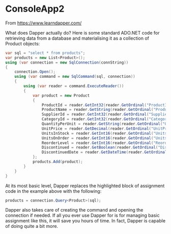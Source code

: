 # ConsoleApp2
From https://www.learndapper.com/

What does Dapper actually do? 
Here is some standard ADO.NET code for retrieving data from a database and materialising it as a collection of Product objects:
```c#
var sql = "select * from products";
var products = new List<Product>();
using (var connection = new SqlConnection(connString))
{
    connection.Open();
    using (var command = new SqlCommand(sql, connection))
    {
        using (var reader = command.ExecuteReader())
        {
            var product = new Product
            {
                ProductId = reader.GetInt32(reader.GetOrdinal("ProductId")),
                ProductName = reader.GetString(reader.GetOrdinal("ProductName")),
                SupplierId = reader.GetInt32(reader.GetOrdinal("SupplierId")),
                CategoryId = reader.GetInt32(reader.GetOrdinal("CategoryId")),
                QuantityPerUnit = reader.GetString(reader.GetOrdinal("QuantityPerUnit")),
                UnitPrice = reader.GetDecimal(reader.GetOrdinal("UnitPrice")),
                UnitsInStock = reader.GetInt16(reader.GetOrdinal("UnitsInStock")),
                UnitsOnOrder = reader.GetInt16(reader.GetOrdinal("UnitsOnOrder")),
                ReorderLevel = reader.GetInt16(reader.GetOrdinal("ReorderLevel")),
                Discontinued = reader.GetBoolean(reader.GetOrdinal("Discontinued")),
                DiscontinuedDate = reader.GetDateTime(reader.GetOrdinal("DiscontinuedDate"))
            };
            products.Add(product);
        }
    }
}
```
At its most basic level, Dapper replaces the highlighted block of assignment code in the example above with the following:
```c#
products = connection.Query<Product>(sql);
``` 
Dapper also takes care of creating the command and opening the connection if needed. If all you ever use Dapper for is for managing basic assignment like this, it will save you hours of time. In fact, Dapper is capable of doing quite a bit more.
